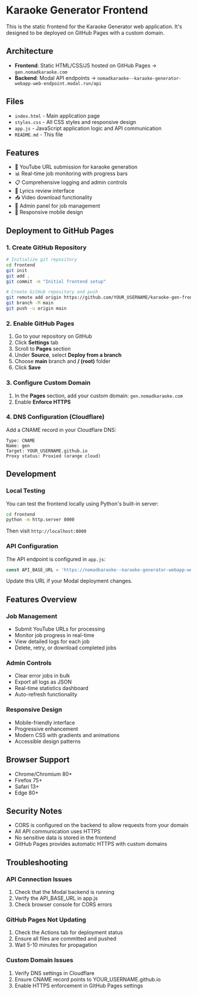 # Karaoke Generator Frontend

This is the static frontend for the Karaoke Generator web application. It's designed to be deployed on GitHub Pages with a custom domain.

## Architecture

- **Frontend**: Static HTML/CSS/JS hosted on GitHub Pages → `gen.nomadkaraoke.com`
- **Backend**: Modal API endpoints → `nomadkaraoke--karaoke-generator-webapp-web-endpoint.modal.run/api`

## Files

- `index.html` - Main application page
- `styles.css` - All CSS styles and responsive design
- `app.js` - JavaScript application logic and API communication
- `README.md` - This file

## Features

- 🎵 YouTube URL submission for karaoke generation
- 📊 Real-time job monitoring with progress bars
- 📋 Comprehensive logging and admin controls
- 📝 Lyrics review interface
- 📥 Video download functionality
- 🔧 Admin panel for job management
- 📱 Responsive mobile design

## Deployment to GitHub Pages

### 1. Create GitHub Repository

```bash
# Initialize git repository
cd frontend
git init
git add .
git commit -m "Initial frontend setup"

# Create GitHub repository and push
git remote add origin https://github.com/YOUR_USERNAME/karaoke-gen-frontend.git
git branch -M main
git push -u origin main
```

### 2. Enable GitHub Pages

1. Go to your repository on GitHub
2. Click **Settings** tab
3. Scroll to **Pages** section
4. Under **Source**, select **Deploy from a branch**
5. Choose **main** branch and **/ (root)** folder
6. Click **Save**

### 3. Configure Custom Domain

1. In the **Pages** section, add your custom domain: `gen.nomadkaraoke.com`
2. Enable **Enforce HTTPS**

### 4. DNS Configuration (Cloudflare)

Add a CNAME record in your Cloudflare DNS:

```
Type: CNAME
Name: gen
Target: YOUR_USERNAME.github.io
Proxy status: Proxied (orange cloud)
```

## Development

### Local Testing

You can test the frontend locally using Python's built-in server:

```bash
cd frontend
python -m http.server 8000
```

Then visit `http://localhost:8000`

### API Configuration

The API endpoint is configured in `app.js`:

```javascript
const API_BASE_URL = 'https://nomadkaraoke--karaoke-generator-webapp-web-endpoint.modal.run/api';
```

Update this URL if your Modal deployment changes.

## Features Overview

### Job Management
- Submit YouTube URLs for processing
- Monitor job progress in real-time
- View detailed logs for each job
- Delete, retry, or download completed jobs

### Admin Controls
- Clear error jobs in bulk
- Export all logs as JSON
- Real-time statistics dashboard
- Auto-refresh functionality

### Responsive Design
- Mobile-friendly interface
- Progressive enhancement
- Modern CSS with gradients and animations
- Accessible design patterns

## Browser Support

- Chrome/Chromium 80+
- Firefox 75+
- Safari 13+
- Edge 80+

## Security Notes

- CORS is configured on the backend to allow requests from your domain
- All API communication uses HTTPS
- No sensitive data is stored in the frontend
- GitHub Pages provides automatic HTTPS with custom domains

## Troubleshooting

### API Connection Issues
1. Check that the Modal backend is running
2. Verify the API_BASE_URL in app.js
3. Check browser console for CORS errors

### GitHub Pages Not Updating
1. Check the Actions tab for deployment status
2. Ensure all files are committed and pushed
3. Wait 5-10 minutes for propagation

### Custom Domain Issues
1. Verify DNS settings in Cloudflare
2. Ensure CNAME record points to YOUR_USERNAME.github.io
3. Enable HTTPS enforcement in GitHub Pages settings 